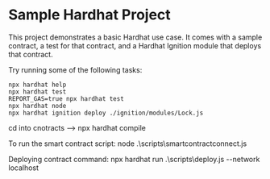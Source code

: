 # Sample Hardhat Project

This project demonstrates a basic Hardhat use case. It comes with a sample contract, a test for that contract, and a Hardhat Ignition module that deploys that contract.

Try running some of the following tasks:

```shell
npx hardhat help
npx hardhat test
REPORT_GAS=true npx hardhat test
npx hardhat node
npx hardhat ignition deploy ./ignition/modules/Lock.js
```


cd into cnotracts --> npx hardhat compile

To run the smart contract script:
node .\scripts\smartcontractconnect.js


Deploying contract command:
npx hardhat run .\scripts\deploy.js --network localhost
